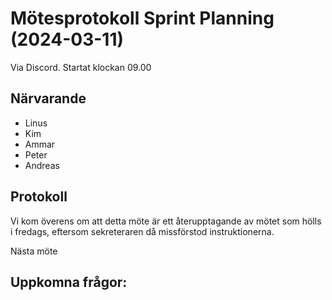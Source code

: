 # Mötesprotokoll Sprint Planning (2024-03-11)
Via Discord. Startat klockan 09.00

## Närvarande
* Linus
* Kim
* Ammar
* Peter
* Andreas


## Protokoll
Vi kom överens om att detta möte är ett återupptagande av mötet som hölls i fredags,
eftersom sekreteraren då missförstod instruktionerna.


Nästa möte


## Uppkomna frågor:
